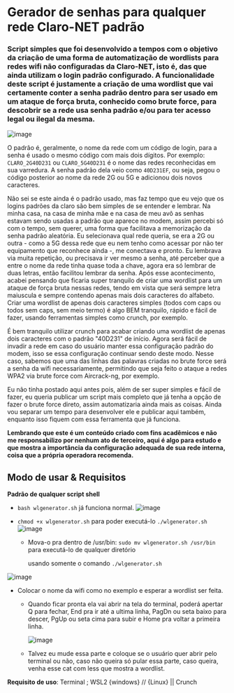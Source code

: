 # Gerador de senhas para qualquer rede Claro-NET padrão

  ### Script simples que foi desenvolvido a tempos com o objetivo da criação de uma forma de automatização de wordlists para redes wifi não configuradas da Claro-NET, isto é, das que ainda utilizam o login padrão configurado. A funcionalidade deste script é justamente a criação de uma wordlist que vai certamente conter a senha padrão dentro para ser usado em um ataque de força bruta, conhecido como brute force, para descobrir se a rede usa senha padrão e/ou para ter acesso legal ou ilegal da mesma.
![image](https://user-images.githubusercontent.com/76860503/199823261-6601ed11-83a9-432b-a65d-5f9c5fa21539.png)


  O padrão é, geralmente, o nome da rede com um código de login, para a senha é usado o mesmo código com mais dois dígitos.
  Por exemplo: `CLARO_2G40D231` ou `CLARO_5G40D231` é o nome das redes reconhecidas em sua varredura.
  A senha padrão dela veio como `40D231EF`, ou seja, pegou o código posterior ao nome da rede 2G ou 5G e adicionou dois novos caracteres.
  
  Não sei se este ainda é o padrão usado, mas faz tempo que eu vejo que os logins padrões da claro são bem simples de se entender e lembrar.
  Na minha casa, na casa de minha mãe e na casa de meu avô as senhas estavam sendo usadas a padrão que aparece no modem, assim percebi só com o tempo, sem querer, uma forma que facilitava a memorização da senha padrão aleatória.
  Eu selecionava qual rede queria, se era a 2G ou outra - como a 5G dessa rede que eu nem tenho como acessar por não ter equipamento que reconhece ainda -, me conectava e pronto. Eu lembrava via muita repetição, ou precisava ir ver mesmo a senha, até perceber que a entre o nome da rede tinha quase toda a chave, agora era só lembrar de duas letras, então facilitou lembrar da senha.
  Após esse acontecimento, acabei pensando que ficaria super tranquilo de criar uma wordlist para um ataque de força bruta nessas redes, tendo em vista que será sempre letra maiuscula e sempre contendo apenas mais dois caracteres do alfabeto. 
  Criar uma wordlist de apenas dois caracteres simples (todos com caps ou todos sem caps, sem meio termo) é algo BEM tranquilo, rápido e fácil de fazer, usando ferramentas simples como crunch, por exemplo.
 
  É bem tranquilo utilizar crunch para acabar criando uma wordlist de apenas dois caracteres com o padrão "40D231" de início. 
  Agora será fácil de invadir a rede em caso do usuário manter essa configuração padrão do modem, isso se essa configuração continuar sendo deste modo. 
  Nesse caso, sabemos que uma das linhas das palavras criadas no brute force será a senha da wifi necessariamente, permitindo que seja feito o ataque a redes WPA2 via brute force com Aircrack-ng, por exemplo.
  
  Eu não tinha postado aqui antes pois, além de ser super simples e fácil de fazer, eu queria publicar um script mais completo que já tenha a opção de fazer o brute force direto, assim automatizaria ainda mais as coisas.
  Ainda vou separar um tempo para desenvolver ele e publicar aqui também, enquanto isso fiquem com essa ferramenta que já funciona.

  **Lembrando que este é um conteúdo criado com fins acadêmicos e não me responsabilizo por nenhum ato de terceiro, aqui é algo para estudo e que mostra a importância da configuração adequada de sua rede interna, coisa que a própria operadora recomenda.**

## Modo de usar & Requisitos
**Padrão de qualquer script shell**
 -  `bash wlgenerator.sh` já funciona normal.
 ![image](https://user-images.githubusercontent.com/76860503/199819242-cb07284d-e6cc-4d73-ac91-e5d9293b0a72.png)
 
 -  `chmod +x wlgenerator.sh` para poder executá-lo `./wlgenerator.sh`
 ![image](https://user-images.githubusercontent.com/76860503/199819347-36fe84e0-f331-464d-9eae-80cd7f225ce2.png)
    - Mova-o pra dentro de /usr/bin: 
     `sudo mv wlgenerator.sh /usr/bin` para executá-lo de qualquer diretório
     
       usando somente o comando `./wlgenerator.sh`
       
  ![image](https://user-images.githubusercontent.com/76860503/199819530-58bb37a9-5fdc-4ba8-873f-6fe16f313e63.png)
 - Colocar o nome da wifi como no exemplo e esperar a wordlist ser feita.
   - Quando ficar pronta ela vai abrir na tela do terminal, poderá apertar Q para fechar, End pra ir até a ultima linha, PagDn ou seta baixo para descer, PgUp ou seta cima para subir e Home pra voltar a primeira linha. 
   
      ![image](https://user-images.githubusercontent.com/76860503/199819738-028f8d10-771d-46fb-bc27-9e39890f9217.png)
   
   - Talvez eu mude essa parte e coloque se o usuário quer abrir pelo terminal ou não, caso não queira só pular essa parte, caso queira, venha esse cat com less que mostra a wordlist.
   
 **Requisito de uso**: Terminal ; WSL2 {windows} // {Linux} || Crunch
